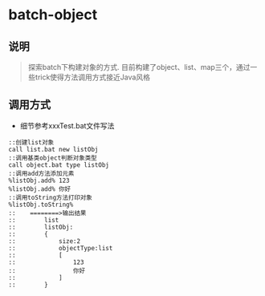 # batch-object

## 说明
> 探索batch下构建对象的方式. 目前构建了object、list、map三个，通过一些trick使得方法调用方式接近Java风格


## 调用方式
* 细节参考xxxTest.bat文件写法
```batch
::创建list对象
call list.bat new listObj
::调用基类object判断对象类型
call object.bat type listObj
::调用add方法添加元素
%listObj.add% 123
%listObj.add% 你好
::调用toString方法打印对象
%listObj.toString%
::    ========>输出结果
::        list
::        listObj:
::        {
::            size:2
::            objectType:list
::            [
::                123
::                你好
::            ]
::        }
```